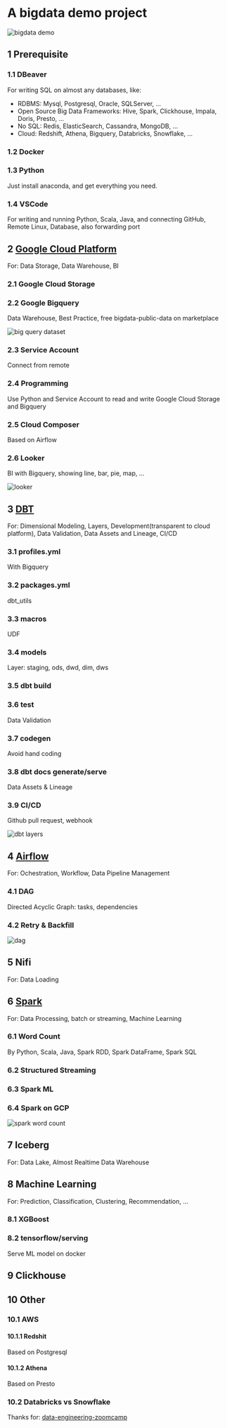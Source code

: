 # A bigdata demo project

![bigdata demo](https://github.com/barneywill/bigdata_demo/blob/main/imgs/bigdata_demo.jpg)

## 1 Prerequisite
### 1.1 DBeaver
For writing SQL on almost any databases, like:
- RDBMS: Mysql, Postgresql, Oracle, SQLServer, ...
- Open Source Big Data Frameworks: Hive, Spark, Clickhouse, Impala, Doris, Presto, ...
- No SQL: Redis, ElasticSearch, Cassandra, MongoDB, ...
- Cloud: Redshift, Athena, Bigquery, Databricks, Snowflake, ...
### 1.2 Docker
### 1.3 Python
Just install anaconda, and get everything you need.
### 1.4 VSCode
For writing and running Python, Scala, Java, and connecting GitHub, Remote Linux, Database, also forwarding port 

## 2 <a href='https://github.com/barneywill/bigdata_demo/tree/main/google_cloud'>Google Cloud Platform</a>
For: Data Storage, Data Warehouse, BI
### 2.1 Google Cloud Storage
### 2.2 Google Bigquery
Data Warehouse, Best Practice, free bigdata-public-data on marketplace

![big query dataset](https://github.com/barneywill/bigdata_demo/blob/main/imgs/bigquery_dataset_structure.jpg)

### 2.3 Service Account
Connect from remote
### 2.4 Programming
Use Python and Service Account to read and write Google Cloud Storage and Bigquery
### 2.5 Cloud Composer
Based on Airflow
### 2.6 Looker
BI with Bigquery, showing line, bar, pie, map, ...

![looker](https://github.com/barneywill/bigdata_demo/blob/main/imgs/looker.jpg)

## 3 <a href='https://github.com/barneywill/bigdata_demo/tree/main/dbt'>DBT</a>
For: Dimensional Modeling, Layers, Development(transparent to cloud platform), Data Validation, Data Assets and Lineage, CI/CD
### 3.1 profiles.yml 
With Bigquery
### 3.2 packages.yml
dbt_utils
### 3.3 macros
UDF
### 3.4 models
Layer: staging, ods, dwd, dim, dws
### 3.5 dbt build
### 3.6 test
Data Validation
### 3.7 codegen
Avoid hand coding
### 3.8 dbt docs generate/serve
Data Assets & Lineage
### 3.9 CI/CD
Github pull request, webhook

![dbt layers](https://github.com/barneywill/bigdata_demo/blob/main/imgs/dbt.jpg)

## 4 <a href='https://github.com/barneywill/bigdata_demo/tree/main/Airflow'>Airflow</a>
For: Ochestration, Workflow, Data Pipeline Management
### 4.1 DAG
Directed Acyclic Graph: tasks, dependencies
### 4.2 Retry & Backfill

![dag](https://github.com/barneywill/bigdata_demo/blob/main/imgs/dag.jpg)

## 5 Nifi
For: Data Loading

## 6 <a href='https://github.com/barneywill/bigdata_demo/tree/main/Spark'>Spark</a>
For: Data Processing, batch or streaming, Machine Learning
### 6.1 Word Count
By Python, Scala, Java, Spark RDD, Spark DataFrame, Spark SQL
### 6.2 Structured Streaming
### 6.3 Spark ML
### 6.4 Spark on GCP

![spark word count](https://github.com/barneywill/bigdata_demo/blob/main/imgs/spark_job.jpg)

## 7 Iceberg
For: Data Lake, Almost Realtime Data Warehouse

## 8 Machine Learning
For: Prediction, Classification, Clustering, Recommendation, ...
### 8.1 XGBoost
### 8.2 tensorflow/serving
Serve ML model on docker

## 9 Clickhouse

## 10 Other
### 10.1 AWS
#### 10.1.1 Redshit 
Based on Postgresql
#### 10.1.2 Athena
Based on Presto
### 10.2 Databricks vs Snowflake

Thanks for:
[data-engineering-zoomcamp](https://github.com/DataTalksClub/data-engineering-zoomcamp)
